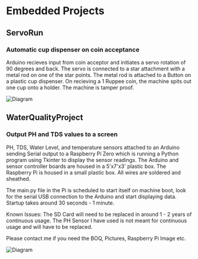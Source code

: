 # Embedded Projects 

## ServoRun

### Automatic cup dispenser on coin acceptance
Arduino recieves input from coin acceptor and initiates a servo rotation of 90 degrees and back.
The servo is connected to a star attachment with a metal rod on one of the star points. The metal rod is attached to a Button on a plastic cup dispenser.
On recieving a 1 Ruppee coin, the machine spits out one cup onto a holder. The machine is tamper proof.

![Diagram](https://i.imgur.com/tkiafNG.png)


## WaterQualityProject

### Output PH and TDS values to a screen

PH, TDS, Water Level, and temperature sensors attached to an Arduino sending Serial output to a Raspberry Pi Zero which is running a Python program using Tkinter to display the sensor readings. The Arduino and sensor controller boards are housed in a 5'x7'x3' plastic box. The Raspberry Pi is housed in a small plastic box. All wires are soldered and sheathed. 

The main.py file in the Pi is scheduled to start itself on machine boot, look for the serial USB connection to the Arduino and start displaying data. Startup takes around 30 seconds - 1 minute.

Known Issues:   The SD Card will need to be replaced in around 1 - 2 years of continuous usage.
                The PH Sensor I have used is not meant for continuous usage and will have to be replaced.

Please contact me if you need the BOQ, Pictures, Raspberry Pi Image etc.

![Diagram](https://i.imgur.com/5CHoJl5.png)

